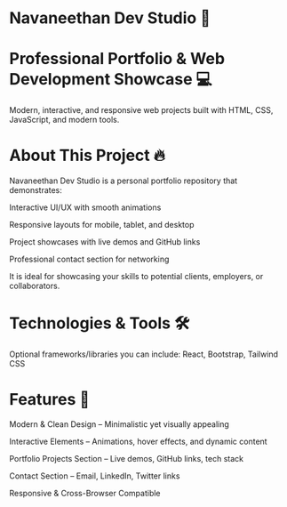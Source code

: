 # Navaneethan Dev Studio 👋


# Professional Portfolio & Web Development Showcase 💻

Modern, interactive, and responsive web projects built with HTML, CSS, JavaScript, and modern tools.



# About This Project 🔥

Navaneethan Dev Studio is a personal portfolio repository that demonstrates:

Interactive UI/UX with smooth animations

Responsive layouts for mobile, tablet, and desktop

Project showcases with live demos and GitHub links

Professional contact section for networking

It is ideal for showcasing your skills to potential clients, employers, or collaborators.



# Technologies & Tools 🛠

Optional frameworks/libraries you can include: React, Bootstrap, Tailwind CSS



# Features 🎯

Modern & Clean Design – Minimalistic yet visually appealing

Interactive Elements – Animations, hover effects, and dynamic content

Portfolio Projects Section – Live demos, GitHub links, tech stack

Contact Section – Email, LinkedIn, Twitter links

Responsive & Cross-Browser Compatible
